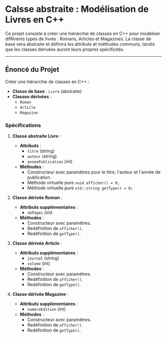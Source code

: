 
# Calsse abstraite : Modélisation de Livres en C++

Ce projet consiste à créer une hiérarchie de classes en C++ pour modéliser différents types de livres : Romans, Articles et Magazines. La classe de base sera abstraite et définira les attributs et méthodes communs, tandis que les classes dérivées auront leurs propres spécificités.


---
## Énoncé du Projet

Créer une hiérarchie de classes en C++ :
- **Classe de base** : `Livre` (abstraite)
- **Classes dérivées** :
  - `Roman`
  - `Article`
  - `Magazine`

### Spécifications

1. **Classe abstraite Livre** :
   - **Attributs** :
     - `titre` (string)
     - `auteur` (string)
     - `anneePublication` (int)
   - **Méthodes** :
     - Constructeur avec paramètres pour le titre, l'auteur et l'année de publication.
     - Méthode virtuelle pure `void afficher() = 0;`
     - Méthode virtuelle pure `std::string getType() = 0;`

2. **Classe dérivée Roman** :
   - **Attributs supplémentaires** :
     - `nbPages` (int)
   - **Méthodes** :
     - Constructeur avec paramètres.
     - Redéfinition de `afficher()`.
     - Redéfinition de `getType()`.

3. **Classe dérivée Article** :
   - **Attributs supplémentaires** :
     - `journal` (string)
     - `volume` (int)
   - **Méthodes** :
     - Constructeur avec paramètres.
     - Redéfinition de `afficher()`.
     - Redéfinition de `getType()`.

4. **Classe dérivée Magazine** :
   - **Attributs supplémentaires** :
     - `numeroEdition` (int)
   - **Méthodes** :
     - Constructeur avec paramètres.
     - Redéfinition de `afficher()`.
     - Redéfinition de `getType()`.
